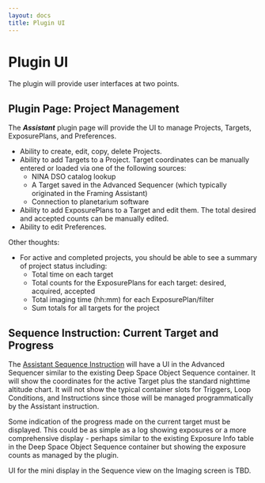 ```yaml
---
layout: docs
title: Plugin UI
---
```


# Plugin UI
The plugin will provide user interfaces at two points.

## Plugin Page: Project Management

The **_Assistant_** plugin page will provide the UI to manage Projects, Targets, ExposurePlans, and Preferences.
- Ability to create, edit, copy, delete Projects.
- Ability to add Targets to a Project.  Target coordinates can be manually entered or loaded via one of the following sources:
  - NINA DSO catalog lookup
  - A Target saved in the Advanced Sequencer (which typically originated in the Framing Assistant)
  - Connection to planetarium software
- Ability to add ExposurePlans to a Target and edit them.  The total desired and accepted counts can be manually edited.
- Ability to edit Preferences.

Other thoughts:
- For active and completed projects, you should be able to see a summary of project status including:
  - Total time on each target
  - Total counts for the ExposurePlans for each target: desired, acquired, accepted
  - Total imaging time (hh:mm) for each ExposurePlan/filter
  - Sum totals for all targets for the project

## Sequence Instruction: Current Target and Progress
The [Assistant Sequence Instruction](sequence_instruction.html) will have a UI in the Advanced Sequencer similar to the existing Deep Space Object Sequence container.  It will show the coordinates for the active Target plus the standard nighttime altitude chart.  It will not show the typical container slots for Triggers, Loop Conditions, and Instructions since those will be managed programmatically by the Assistant instruction.

Some indication of the progress made on the current target must be displayed.  This could be as simple as a log showing exposures or a more comprehensive display - perhaps similar to the existing Exposure Info table in the Deep Space Object Sequence container but showing the exposure counts as managed by the plugin.

UI for the mini display in the Sequence view on the Imaging screen is TBD.
